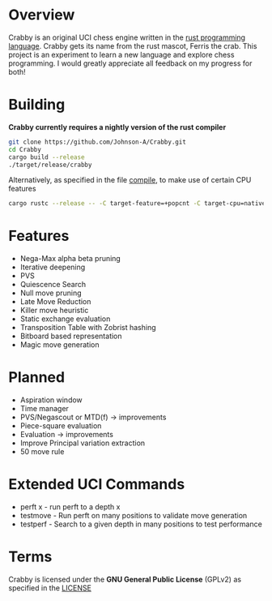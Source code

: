 # Overview
Crabby is an original UCI chess engine written in the [rust programming language](https://www.rust-lang.org/).
Crabby gets its name from the rust mascot, Ferris the crab.
This project is an experiment to learn a new language and explore chess programming.
I would greatly appreciate all feedback on my progress for both!

# Building
**Crabby currently requires a nightly version of the rust compiler**

```sh
git clone https://github.com/Johnson-A/Crabby.git
cd Crabby
cargo build --release
./target/release/crabby
```
Alternatively, as specified in the file [compile](compile), to make use of certain CPU features

```sh
cargo rustc --release -- -C target-feature=+popcnt -C target-cpu=native
```

# Features
* Nega-Max alpha beta pruning
* Iterative deepening
* PVS
* Quiescence Search
* Null move pruning
* Late Move Reduction
* Killer move heuristic
* Static exchange evaluation
* Transposition Table with Zobrist hashing
* Bitboard based representation
* Magic move generation

# Planned
* Aspiration window
* Time manager
* PVS/Negascout or MTD(f) -> improvements
* Piece-square evaluation
* Evaluation -> improvements
* Improve Principal variation extraction
* 50 move rule

# Extended UCI Commands
* perft x - run perft to a depth x
* testmove - Run perft on many positions to validate move generation
* testperf - Search to a given depth in many positions to test performance

# Terms
Crabby is licensed under the **GNU General Public License** (GPLv2) as specified in the [LICENSE](LICENSE)
